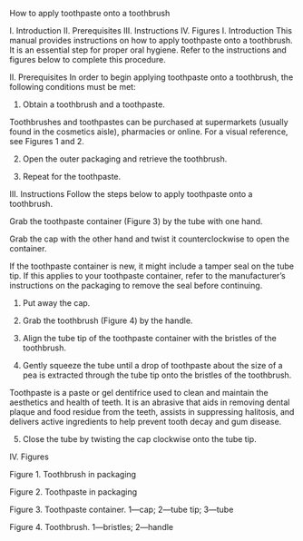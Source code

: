 How to apply toothpaste onto a toothbrush


I. Introduction
II. Prerequisites
III. Instructions
IV. Figures
I. Introduction
This manual provides instructions on how to apply toothpaste onto a toothbrush. It is an essential step for proper oral hygiene. Refer to the instructions and figures below to complete this procedure.

II. Prerequisites
In order to begin applying toothpaste onto a toothbrush, the following conditions must be met:

1. Obtain a toothbrush and a toothpaste.

Toothbrushes and toothpastes can be purchased at supermarkets (usually found in the cosmetics aisle), pharmacies or online. For a visual reference, see Figures 1 and 2.

2. Open the outer packaging and retrieve the toothbrush.

3. Repeat for the toothpaste.

III. Instructions
Follow the steps below to apply toothpaste onto a toothbrush.

Grab the toothpaste container (Figure 3) by the tube with one hand.

Grab the cap with the other hand and twist it counterclockwise to open the container.

If the toothpaste container is new, it might include a tamper seal on the tube tip. If this applies to your toothpaste container, refer to the manufacturer’s instructions on the packaging to remove the seal before continuing.

1. Put away the cap.

2. Grab the toothbrush (Figure 4) by the handle.

3. Align the tube tip of the toothpaste container with the bristles of the toothbrush.

4. Gently squeeze the tube until a drop of toothpaste about the size of a pea is extracted through the tube tip onto the bristles of the toothbrush.

Toothpaste is a paste or gel dentifrice used to clean and maintain the aesthetics and health of teeth. It is an abrasive that aids in removing dental plaque and food residue from the teeth, assists in suppressing halitosis, and delivers active ingredients to help prevent tooth decay and gum disease.

5. Close the tube by twisting the cap clockwise onto the tube tip.

IV. Figures

Figure 1. Toothbrush in packaging
 


Figure 2. Toothpaste in packaging

Figure 3. Toothpaste container. 1—cap; 2—tube tip; 3—tube
 


Figure 4. Toothbrush. 1—bristles; 2—handle
 